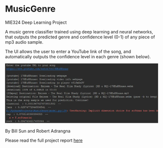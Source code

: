 # MusicGenre
MIE324 Deep Learning Project

A music genre classifier trained using deep learning and neural networks, that outputs the predicted genre and confidence level (0-1) of any piece of mp3 audio sample. 

The UI allows the user to enter a YouTube link of the song, and automatically outputs the confidence level in each genre (shown below).

<img src="./demo/screenshot.png">

By Bill Sun and Robert Adrangna

Please read the full project report <a href="./MusicGenre Final Report.pdf">here</a>
